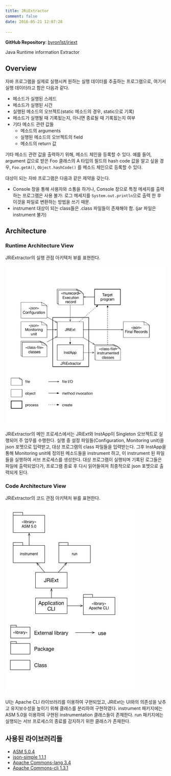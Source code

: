 ```yaml
---
title: JRiExtractor
comment: false
date: 2016-05-21 12:07:28

---
```


__GitHub Repository__: [byron1st/jriext](https://github.com/byron1st/jriext)

Java Runtime information Extractor

## Overview

자바 프로그램을 실제로 실행시켜 원하는 실행 데이터를 추출하는 프로그램으로, 여기서 실행 데이터라고 함은 다음과 같다.

*   메소드가 실행된 스레드
*   메소드가 실행된 시간
*   실행된 메소드의 오브젝트(static 메소드의 경우, static으로 기록)
*   메소드가 실행될 때 기록됬는지, 아니면 종료될 때 기록됬는지 여부
*   기타 메소드 관련 값들
    *   메소드의 arguments
    *   실행된 메소드의 오브젝트의 field
    *   메소드의 return 값

기타 메소드 관련 값을 출력하기 위해, 메소드 체인을 등록할 수 있다. 예를 들어, argument 값으로 받은 Foo 클래스의 A 타입의 필드의 hash code 값을 알고 싶을 경우, `Foo.getA()`, `Object.hashCode()` 를 메소드 체인으로 등록할 수 있다.

대상이 되는 자바 프로그램은 다음과 같은 제약을 갖는다.

*   Console 창을 통해 사용자와 소통을 하거나, Console 창으로 특정 메세지를 출력하는 프로그램은 사용 불가: 로그 메세지를 `System.out.println`으로 출력 한 후 이것을 파일로 변환하는 방법을 쓰기 때문.
*   instrument 대상이 되는 class들은 .class 파일들이 존재해야 함. (jar 파일은 instrument 불가)

## Architecture

### Runtime Architecture View

JRiExtractor의 실행 관점 아키텍처 뷰를 표현한다.

![](index/JRiExtractor-runtime.jpg)

JRiExtractor의 메인 프로세스에서는 JRiExt와 InstApp이 Singleton 오브젝트로 실행되어 주 업무를 수행한다. 실행 중 설정 파일들(Configuration, Monitoring unit)을 json 포멧으로 입력받고, 대상 프로그램의 class 파일들을 입력받는다. 그후 InstApp을 통해 Monitoring unit에 정의된 메소드들을 instrument 하고, 이 instrument 된 파일들을 실행하여 서브 프로세스를 생성한다. 대상 프로그램이 실행되며 기록된 로그들은 파일에 출력되었다가, 프로그램 종료 후 다시 읽어들여져 최종적으로 json 포멧으로 출력되게 된다.

### Code Architecture View

JRiExtractor의 코드 관점 아키텍처 뷰를 표현한다.

![](index/JRiExtractor-module.jpg)

UI는 Apache CLI 라이브러리를 이용하여 구현되었고, JRiExt는 UI와의 의존성을 낮추고 유지보수성을 높이기 위해 클래스를 분리하여 구현하였다. instrument 패키지에는 ASM 5.0을 이용하여 구현된 instrumentation 클래스들이 존재한다. run 패키지에는 실행되는 서브 프로세스의 종료를 감지하기 위한 클래스가 존재한다.

## 사용된 라이브러리들

*   [ASM 5.0.4](http://asm.ow2.org)
*   [json-simple 1.1.1](https://code.google.com/archive/p/json-simple/)
*   [Apache Commons-lang 3.4](https://commons.apache.org/proper/commons-lang/)
*   [Apache Commons-cli 1.3.1](https://commons.apache.org/proper/commons-cli/)
